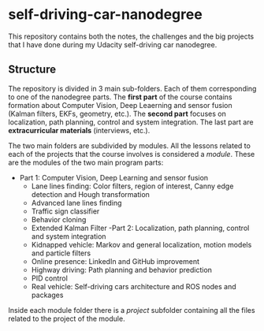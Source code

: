 # self-driving-car-nanodegree
This repository contains both the notes, the challenges and the big projects that I have done during my Udacity self-driving car nanodegree.


## Structure

The repository is divided in 3 main sub-folders. Each of them corresponding to one of the nanodegree parts. The **first part** of the course contains formation about Computer Vision, Deep Leaerning and sensor fusion (Kalman filters, EKFs, geometry, etc.). The **second part** focuses on localization, path planning, control and system integration. The last part are **extracurricular materials** (interviews, etc.).

The two main folders are subdivided by modules. All the lessons related to each of the projects that the course involves is considered a *module*. These are the modules of the two main program parts:

- Part 1: Computer Vision, Deep Learning and sensor fusion
  - Lane lines finding: Color filters, region of interest, Canny edge detection and Hough transformation
  - Advanced lane lines finding
  - Traffic sign classifier
  - Behavior cloning
  - Extended Kalman Filter
-Part 2: Localization, path planning, control and system integration
  - Kidnapped vehicle: Markov and general localization, motion models and particle filters
  - Online presence: LinkedIn and GitHub improvement
  - Highway driving: Path planning and behavior prediction
  - PID control
  - Real vehicle: Self-driving cars architecture and ROS nodes and packages

Inside each module folder there is a *project* subfolder containing all the files related to the project of the module.
